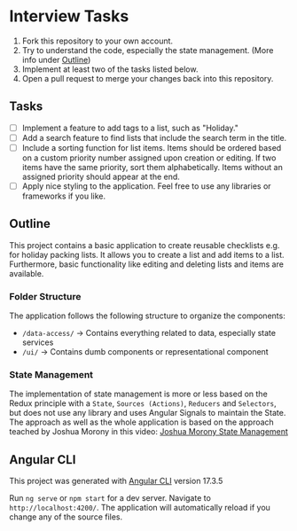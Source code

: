# Interview Tasks

1. Fork this repository to your own account.
2. Try to understand the code, especially the state management. (More info under [Outline](#outline))
3. Implement at least two of the tasks listed below.
4. Open a pull request to merge your changes back into this repository.

## Tasks

- [ ] Implement a feature to add tags to a list, such as "Holiday."
- [ ] Add a search feature to find lists that include the search term in the title.
- [ ] Include a sorting function for list items. Items should be ordered based on a custom priority number assigned upon creation or editing. If two items have the same priority, sort them alphabetically. Items without an assigned priority should appear at the end.
- [ ] Apply nice styling to the application. Feel free to use any libraries or frameworks if you like.

## Outline

This project contains a basic application to create reusable checklists e.g. for holiday packing lists. It allows you to create a list and add items to a list. Furthermore, basic functionality like editing and deleting lists and items are available.

### Folder Structure

The application follows the following structure to organize the components:

- `/data-access/` → Contains everything related to data, especially state services
- `/ui/` → Contains dumb components or representational component

### State Management

The implementation of state management is more or less based on the Redux principle with a `State`, `Sources (Actions)`, `Reducers` and `Selectors`, but does not use any library and uses Angular Signals to maintain the State.
The approach as well as the whole application is based on the approach teached by Joshua Morony in this video: [Joshua Morony State Management](https://www.youtube.com/watch?v=R4Ff2bPiWh4)

## Angular CLI

This project was generated with [Angular CLI](https://github.com/angular/angular-cli) version 17.3.5

Run `ng serve` or `npm start` for a dev server. Navigate to `http://localhost:4200/`. The application will automatically reload if you change any of the source files.
